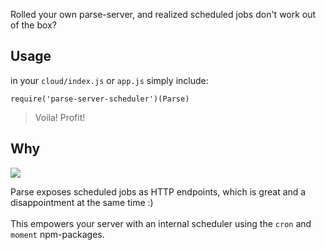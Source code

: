 Rolled your own parse-server, and realized scheduled jobs don't work out of the box?

## Usage 

in your `cloud/index.js` or `app.js` simply include:

```
require('parse-server-scheduler')(Parse)
```

> Voila! Profit! 

## Why

![](https://raw.githubusercontent.com/coderofsalvation/parse-server-scheduler/master/scheduler.jpg)

Parse exposes scheduled jobs as HTTP endpoints, which is great and a disappointment at the same time :)<br><br>
This empowers your server with an internal scheduler using the `cron` and `moment` npm-packages.

